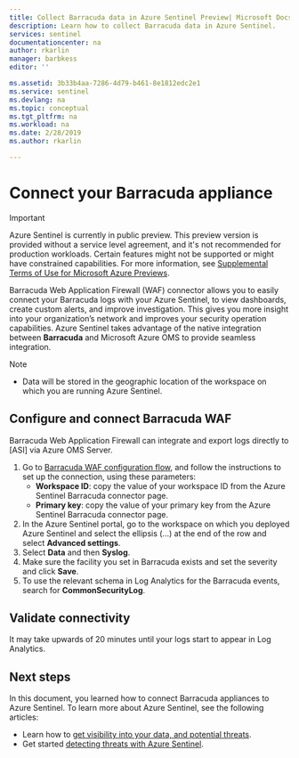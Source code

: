 ```yaml
---
title: Collect Barracuda data in Azure Sentinel Preview| Microsoft Docs
description: Learn how to collect Barracuda data in Azure Sentinel.
services: sentinel
documentationcenter: na
author: rkarlin
manager: barbkess
editor: ''

ms.assetid: 3b33b4aa-7286-4d79-b461-8e1812edc2e1
ms.service: sentinel
ms.devlang: na
ms.topic: conceptual
ms.tgt_pltfrm: na
ms.workload: na
ms.date: 2/28/2019
ms.author: rkarlin

---
```

# Connect your Barracuda appliance 

> [!IMPORTANT]
> Azure Sentinel is currently in public preview.
> This preview version is provided without a service level agreement, and it's not recommended for production workloads. Certain features might not be supported or might have constrained capabilities. 
> For more information, see [Supplemental Terms of Use for Microsoft Azure Previews](https://azure.microsoft.com/support/legal/preview-supplemental-terms/).

Barracuda Web Application Firewall (WAF) connector allows you to easily connect your Barracuda logs with your Azure Sentinel, to view dashboards, create custom alerts, and improve investigation. This gives you more insight into your organization’s network and improves your security operation capabilities. Azure Sentinel takes advantage of the native integration between **Barracuda** and Microsoft Azure OMS to provide seamless integration. 


> [!NOTE]
> 
> - Data will be stored in the geographic location of the workspace on which you are running Azure Sentinel.

## Configure and connect Barracuda WAF
Barracuda Web Application Firewall can integrate and export logs directly to [ASI] via Azure OMS Server.
1. Go to [Barracuda WAF configuration flow](https://campus.barracuda.com/product/webapplicationfirewall/doc/73696965/configure-the-barracuda-web-application-firewall-to-integrate-with-the-oms-server-and-export-logs/), and follow the instructions to set up the connection, using these parameters:
    - **Workspace ID**: copy the value of your workspace ID from the Azure Sentinel Barracuda connector page.
    - **Primary key**: copy the value of your primary key from the Azure Sentinel Barracuda connector page.
2. In the Azure Sentinel portal, go to the workspace on which you deployed Azure Sentinel and select the ellipsis (...) at the end of the row and select **Advanced settings**. 
1. Select **Data** and then **Syslog**.
1. Make sure the facility you set in Barracuda exists and set the severity and click **Save**.
6. To use the relevant schema in Log Analytics for the Barracuda events, search for **CommonSecurityLog**.


## Validate connectivity

It may take upwards of 20 minutes until your logs start to appear in Log Analytics. 



## Next steps
In this document, you learned how to connect Barracuda appliances to Azure Sentinel. To learn more about Azure Sentinel, see the following articles:
- Learn how to [get visibility into your data, and potential threats](quickstart-get-visibility.md).
- Get started [detecting threats with Azure Sentinel](tutorial-detect-threats.md).

